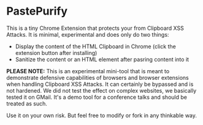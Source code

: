 # PastePurify
This is a tiny Chrome Extension that protects your from Clipboard XSS Attacks. It is minimal, experimental and does only do two things:

 * Display the content of the HTML Clipboard in Chrome (click the extension button after installing)
 * Sanitize the content or an HTML element after pasring content into it
  
**PLEASE NOTE:** This is an experimental mini-tool that is meant to demonstrate defensive capabilities of browsers and browser extensions when handling Clipboard XSS Attacks. It can certainly be bypassed and is not hardened. We did not test the effect on complex websites, we basically tested it on GMail. It's a demo tool for a conference talks and should be treated as such.

Use it on your own risk. But feel free to modify or fork in any thinkable way.
